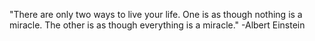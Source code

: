 "There are only two ways to live your life. One is as though nothing is a miracle. The other is as though everything is a miracle."
-Albert Einstein